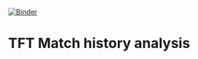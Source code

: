 [![Binder](https://mybinder.org/badge_logo.svg)](https://mybinder.org/v2/gh/Gonzih/tft-meta-analysis/v0.1.4?urlpath=pluto/open?url=/app/notebooks/comp_selector.jl)

# TFT Match history analysis
